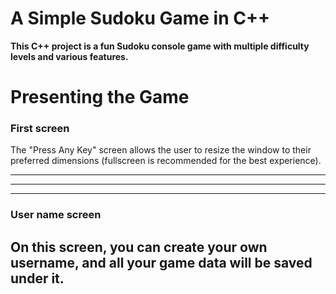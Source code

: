 # A Simple Sudoku Game in C++
**This C++ project is a fun Sudoku console game with multiple difficulty levels and various features.**
# Presenting the Game
### First screen
The "Press Any Key" screen allows the user to resize the window to their preferred dimensions (fullscreen is recommended for the best experience).
***
---
___
### User name screen
On this screen, you can create your own username, and all your game data will be saved under it.
---




